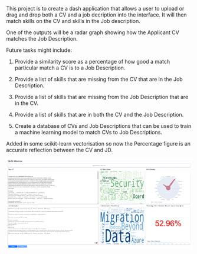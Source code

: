 This project is to create a  dash application that allows a user to upload or drag and drop both a CV and a job decription into the interface. It will then match skills on the CV and skills in the Job description.<p>
One of the outputs will be a radar graph showing how the Applicant CV matches the Job Description.<p>

Future tasks might include:<p>
1. Provide a similarity score as a percentage of how good a match particular match a CV is to a Job Description.<p>
2. Provide a list of skills that are missing from the CV that are in the Job Description.<p>
3. Provide a list of skills that are missing from the Job Description that are in the CV.<p>
4. Provide a list of skills that are in both the CV and the Job Description.<p>
5. Create a database of CVs and Job Descriptions that can be used to train a machine learning model to match CVs to Job Descriptions.<p>


Added in some scikit-learn vectorisation so now the Percentage figure is an accurate reflection between the CV and JD.

![image-3.png](image-3.png)